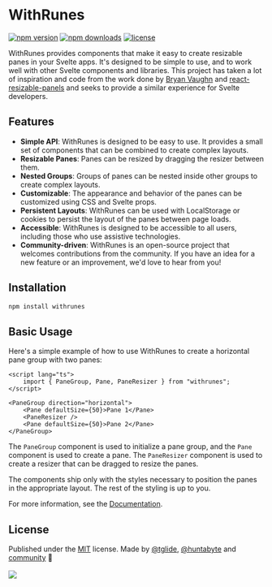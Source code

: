 # WithRunes

<!-- automd:badges license name="withrunes" color="green" github="svecosystem/withrunes" -->

[![npm version](https://flat.badgen.net/npm/v/withrunes?color=green)](https://npmjs.com/package/withrunes)
[![npm downloads](https://flat.badgen.net/npm/dm/withrunes?color=green)](https://npmjs.com/package/withrunes)
[![license](https://flat.badgen.net/github/license/svecosystem/withrunes?color=green)](https://github.com/svecosystem/withrunes/blob/main/LICENSE)

<!-- /automd -->

WithRunes provides components that make it easy to create resizable panes in your Svelte apps. It's designed to be simple to use, and to work well with other Svelte components and libraries. This project has taken a lot of inspiration and code from the work done by [Bryan Vaughn](https://github.com/bvaughn) and [react-resizable-panels](https://github.com/bvaughn/react-resizable-panels) and seeks to provide a similar experience for Svelte developers.

## Features

- **Simple API**: WithRunes is designed to be easy to use. It provides a small set of components that can be combined to create complex layouts.
- **Resizable Panes**: Panes can be resized by dragging the resizer between them.
- **Nested Groups**: Groups of panes can be nested inside other groups to create complex layouts.
- **Customizable**: The appearance and behavior of the panes can be customized using CSS and Svelte props.
- **Persistent Layouts**: WithRunes can be used with LocalStorage or cookies to persist the layout of the panes between page loads.
- **Accessible**: WithRunes is designed to be accessible to all users, including those who use assistive technologies.
- **Community-driven**: WithRunes is an open-source project that welcomes contributions from the community. If you have an idea for a new feature or an improvement, we'd love to hear from you!

## Installation

```bash
npm install withrunes
```

## Basic Usage

Here's a simple example of how to use WithRunes to create a horizontal pane group with two panes:

```svelte
<script lang="ts">
	import { PaneGroup, Pane, PaneResizer } from "withrunes";
</script>

<PaneGroup direction="horizontal">
	<Pane defaultSize={50}>Pane 1</Pane>
	<PaneResizer />
	<Pane defaultSize={50}>Pane 2</Pane>
</PaneGroup>
```

The `PaneGroup` component is used to initialize a pane group, and the `Pane` component is used to create a pane. The `PaneResizer` component is used to create a resizer that can be dragged to resize the panes.

The components ship only with the styles necessary to position the panes in the appropriate layout. The rest of the styling is up to you.

For more information, see the [Documentation](https://withrunes.com).

## License

<!-- automd:contributors license=MIT author="huntabyte" -->

Published under the [MIT](https://github.com/svecosystem/withrunes/blob/main/LICENSE) license.
Made by [@tglide](https://github.com/tglide), [@huntabyte](https://github.com/huntabyte) and [community](https://github.com/svecosystem/withrunes/graphs/contributors) 💛
<br><br>
<a href="https://github.com/svecosystem/withrunes/graphs/contributors">
<img src="https://contrib.rocks/image?repo=svecosystem/withrunes" />
</a>

<!-- /automd -->
